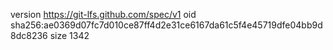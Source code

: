 version https://git-lfs.github.com/spec/v1
oid sha256:ae0369d07fc7d010ce87ff4d2e31ce6167da61c5f4e45719dfe04bb9d8dc8236
size 1342
